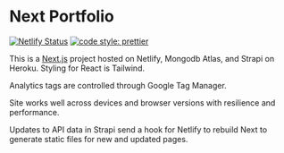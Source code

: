 # Next Portfolio

[![Netlify Status](https://api.netlify.com/api/v1/badges/dca552e4-6cf5-457d-842e-8f5271b27e0c/deploy-status)](https://app.netlify.com/sites/infallible-wing-a98fca/deploys)
[![code style: prettier](https://img.shields.io/badge/code_style-prettier-ff69b4.svg?style=flat-square)](https://github.com/prettier/prettier)

This is a [Next.js](https://nextjs.org/) project hosted on Netlify, Mongodb Atlas, and Strapi on Heroku. Styling for React is Tailwind.

Analytics tags are controlled through Google Tag Manager.

Site works well across devices and browser versions with resilience and performance.

Updates to API data in Strapi send a hook for Netlify to rebuild Next to generate static files for new and updated pages.
